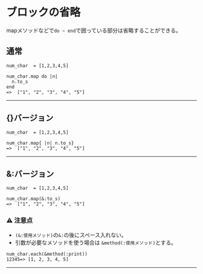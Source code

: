 # ブロックの省略
mapメソッドなどで`do ~ end`で囲っている部分は省略することができる。

## 通常
~~~
num_char  = [1,2,3,4,5]

num_char.map do |n|
  n.to_s
end
=>  ["1", "2", "3", "4", "5"]
~~~
***

## {}バージョン
~~~
num_char  = [1,2,3,4,5]

num_char.map{ |n| n.to_s}
=>  ["1", "2", "3", "4", "5"]
~~~
***

## &:バージョン
~~~
num_char  = [1,2,3,4,5]

num_char.map(&:to_s)
=>  ["1", "2", "3", "4", "5"]
~~~
### ⚠️ 注意点
- `(&:使用メソッド)`の`&:`の後にスペース入れない。
- 引数が必要なメソッドを使う場合は `&method(:使用メソッド)`とする。
~~~
num_char.each(&method(:print))
12345=> [1, 2, 3, 4, 5]
~~~
***
